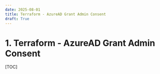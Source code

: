 ```yaml
---
date: 2025-08-01
title: Terraform - AzureAD Grant Admin Consent
draft: True
---
```


# 1. Terraform - AzureAD Grant Admin Consent

[TOC]

